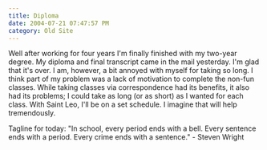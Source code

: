 ```yaml
---
title: Diploma
date: 2004-07-21 07:47:57 PM
category: Old Site
---
```


Well after working for four years I'm finally finished with my two-year degree. My diploma and final transcript came in the mail yesterday. I'm glad that it's over. I am, however, a bit annoyed with myself for taking so long. I think part of my problem was a lack of motivation to complete the non-fun classes. While taking classes via correspondence had its benefits, it also had its problems; I could take as long (or as short) as I wanted for each class. With Saint Leo, I'll be on a set schedule. I imagine that will help tremendously.

Tagline for today: "In school, every period ends with a bell. Every sentence ends with a period. Every crime ends with a sentence." - Steven Wright
